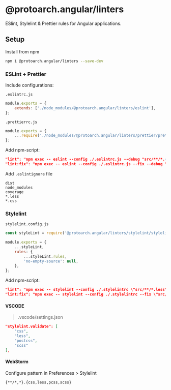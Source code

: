 # @protoarch.angular/linters

ESlint, Stylelint & Prettier rules for Angular applications.

## Setup

Install from npm

```bash
npm i @protoarch.angular/linters --save-dev
```

### ESLint + Prettier

Include configurations:

`.eslintrc.js`

```javascript
module.exports = {
    extends: ['./node_modules/@protoarch.angular/linters/eslint'],
};
```

`.prettierrc.js`

```javascript
module.exports = {
    ...require('./node_modules/@protoarch.angular/linters/prettier/prettier.config.js'),
};
```

Add npm-script:

```json
"lint": "npm exec -- eslint --config ./.eslintrc.js --debug "src/**/*.{js,ts,html}"",
"lint:fix": "npm exec -- eslint --config ./.eslintrc.js --fix --debug "src/**/*.{js,ts,html}""
```

Add `.eslintignore` file

```text
dist
node_modules
coverage
*.less
*.css
```

### Stylelint

`stylelint.config.js`

```javascript
const styleLint = require('@protoarch.angular/linters/stylelint/stylelint.config.js');

module.exports = {
    ...styleLint,
    rules: {
        ...styleLint.rules,
        'no-empty-source': null,
    },
};
```

Add npm-script:

```json
"lint": "npm exec -- stylelint --config ./.stylelintrc \"src/**/*.less\"",
"lint:fix": "npm exec -- stylelint --config ./.stylelintrc --fix \"src/**/*.less\""
```

#### VSCODE

> .vscode/settings.json

```json
"stylelint.validate": [
    "css",
    "less",
    "postcss",
    "scss"
],
```

#### WebStorm

Configure pattern in Preferences > Stylelint

```
{**/*,*}.{css,less,pcss,scss}
```
